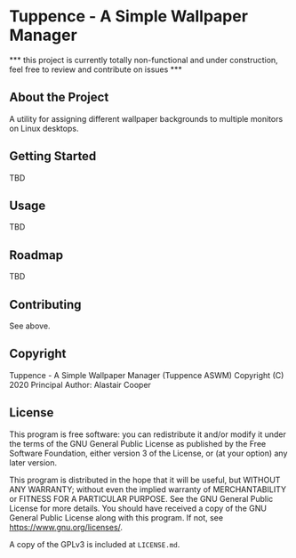 # Tuppence - A Simple Wallpaper Manager

*** this project is currently totally non-functional and under construction, feel free to review and contribute on issues ***

## About the Project

A utility for assigning different wallpaper backgrounds to multiple monitors on Linux desktops.

## Getting Started

TBD

## Usage

TBD

## Roadmap

TBD

## Contributing

See above.

## Copyright

Tuppence - A Simple Wallpaper Manager (Tuppence ASWM) Copyright (C) 2020  Principal Author: Alastair Cooper

## License

This program is free software: you can redistribute it and/or modify it under the terms of the GNU General Public License as published by the Free Software Foundation, either version 3 of the License, or (at your option) any later version.

This program is distributed in the hope that it will be useful, but WITHOUT ANY WARRANTY; without even the implied warranty of MERCHANTABILITY or FITNESS FOR A PARTICULAR PURPOSE.  See the GNU General Public License for more details. You should have received a copy of the GNU General Public License along with this program.  If not, see <https://www.gnu.org/licenses/>.

A copy of the GPLv3 is included at `LICENSE.md`.